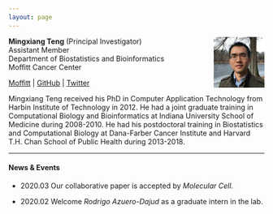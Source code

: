 ```yaml
---
layout: page
---
```


<!-- {% include JB/setup %} -->

**Mingxiang Teng** (Principal Investigator)
<img style="float: right;width:100px;height:100px;" 
src="assets/themes/twitter/bootstrap/img/jamaicapond.jpg"> <br>
Assistant Member <br>
Department of Biostatistics and Bioinformatics <br>
Moffitt Cancer Center <br>

[Moffitt](https://moffitt.org/research-science/researchers/mingxiang-teng) |
[GitHub](https://github.com/tengmx) |
[Twitter](https://twitter.com/mingxiangteng)

Mingxiang Teng received his PhD in Computer Application Technology
from Harbin Institute of Technology in 2012. He had a joint graduate
training in Computational Biology and Bioinformatics at Indiana
University School of Medicine during 2008-2010. He had his postdoctoral
training in Biostatistics and Computational Biology at Dana-Farber 
Cancer Institute and Harvard T.H. Chan School of Public Health 
during 2013-2018.

---

#### News & Events

- 2020.03 Our collaborative paper is accepted by *Molecular Cell*.  

- 2020.02 Welcome *Rodrigo Azuero-Dajud* as a graduate intern in the lab. 
